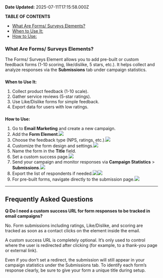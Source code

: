 **Date Updated:** 2025-07-11T17:15:58.000Z
  
  
**TABLE OF CONTENTS**

* [What Are Forms/ Surveys Elements?](#%E2%80%8B%E2%80%8BWhat-Are-Forms/-Surveys-Elements?)
* [When to Use It:](#When-to-Use-It%3A)
* [How to Use:](#How-to-Use%3A)

### **What Are Forms/ Surveys Elements?**

The Forms/ Surveys Element allows you to add pre-built or custom feedback forms (1-10 scoring, like/dislike, 5 stars, etc.). It helps collect and analyze responses via the **Submissions** tab under campaign statistics.

###   
**When to Use It:**

1. Collect product feedback (1-10 scale).
2. Gather service reviews (5-star ratings).
3. Use Like/Dislike forms for simple feedback.
4. Export data for users with low ratings.

###   
**How to Use:**

1. Go to **Email Marketing** and create a new campaign.
2. Add the **Form Element**.![](https://s3.amazonaws.com/cdn.freshdesk.com/data/helpdesk/attachments/production/155034970390/original/4C8mRL75t0O9jSqtlDD1Cnko2MBKLcBUlA.png?1729255042)
3. Choose the feedback type (NPS, ratings, etc.).![](https://s3.amazonaws.com/cdn.freshdesk.com/data/helpdesk/attachments/production/155034970408/original/xXeRTwLlfqucqs-k_jd_VJPgcikl73N54A.png?1729255054)
4. Customize the form design and settings.![](https://s3.amazonaws.com/cdn.freshdesk.com/data/helpdesk/attachments/production/155034970444/original/faPrPMiMzsp-M_qZ2bMVxdfiBobydVUsEg.png?1729255069)
5. Name the form in the **Title** field.
6. Set a custom success page.![](https://s3.amazonaws.com/cdn.freshdesk.com/data/helpdesk/attachments/production/155034970488/original/0hhg8ZpwqiAKKNkRb1iQr0Wudh-2Gi4aZw.png?1729255091)
7. Send your campaign and monitor responses via **Campaign Statistics** \> **Submissions**.![](https://s3.amazonaws.com/cdn.freshdesk.com/data/helpdesk/attachments/production/155034970630/original/pXJX67oBV4URhhy3x8QGFuVGYlnEFnfMRQ.png?1729255171)
8. Export the list of respondents if needed.![](https://s3.amazonaws.com/cdn.freshdesk.com/data/helpdesk/attachments/production/155034970644/original/B9RD7fnV8OuDUvUvZnQAZt3VnV88hNr1eQ.png?1729255186)![](https://s3.amazonaws.com/cdn.freshdesk.com/data/helpdesk/attachments/production/155034971159/original/iru8L4LWKWnWfD-Yl6nygFwtNYQX3D4pnw.png?1729255467)
9. For pre-built forms, navigate directly to the submission page.![](https://s3.amazonaws.com/cdn.freshdesk.com/data/helpdesk/attachments/production/155034971240/original/8a1eJAFo3R_AJJ8qLRX0WF-6VHIOs6ozJw.png?1729255507)

---

## **Frequently Asked Questions**

  
**Q:Do I need a custom success URL for form responses to be tracked in email campaigns?**

No. Form submissions including ratings, Like/Dislike, and scoring are tracked as soon as a contact clicks on the element inside the email.

  
A custom success URL is completely optional. It’s only used to control where the user is redirected after clicking (for example, to a thank-you page or external link).

  
Even if you don’t set a redirect, the submission will still appear in your campaign statistics under the Submissions tab. To identify each form’s response clearly, be sure to give your form a unique title during setup.